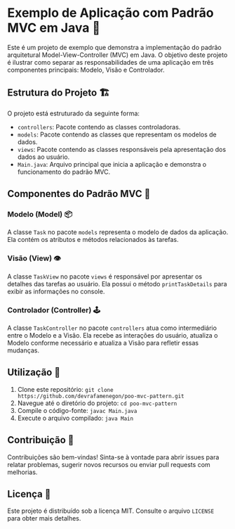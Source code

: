 # Exemplo de Aplicação com Padrão MVC em Java 🚀

Este é um projeto de exemplo que demonstra a implementação do padrão arquitetural Model-View-Controller (MVC) em Java. O objetivo deste projeto é ilustrar como separar as responsabilidades de uma aplicação em três componentes principais: Modelo, Visão e Controlador.

## Estrutura do Projeto 🏗️

O projeto está estruturado da seguinte forma:

- `controllers`: Pacote contendo as classes controladoras.
- `models`: Pacote contendo as classes que representam os modelos de dados.
- `views`: Pacote contendo as classes responsáveis pela apresentação dos dados ao usuário.
- `Main.java`: Arquivo principal que inicia a aplicação e demonstra o funcionamento do padrão MVC.
  
## Componentes do Padrão MVC 🧩

### Modelo (Model) 📦

A classe `Task` no pacote `models` representa o modelo de dados da aplicação. Ela contém os atributos e métodos relacionados às tarefas.

### Visão (View) 👁️

A classe `TaskView` no pacote `views` é responsável por apresentar os detalhes das tarefas ao usuário. Ela possui o método `printTaskDetails` para exibir as informações no console.

### Controlador (Controller) 🕹️

A classe `TaskController` no pacote `controllers` atua como intermediário entre o Modelo e a Visão. Ela recebe as interações do usuário, atualiza o Modelo conforme necessário e atualiza a Visão para refletir essas mudanças.

## Utilização 🚀

1. Clone este repositório: `git clone https://github.com/devrafamenegon/poo-mvc-pattern.git`
2. Navegue até o diretório do projeto: `cd poo-mvc-pattern`
3. Compile o código-fonte: `javac Main.java`
4. Execute o arquivo compilado: `java Main`

## Contribuição 🤝

Contribuições são bem-vindas! Sinta-se à vontade para abrir issues para relatar problemas, sugerir novos recursos ou enviar pull requests com melhorias.

## Licença 📝

Este projeto é distribuído sob a licença MIT. Consulte o arquivo `LICENSE` para obter mais detalhes.
